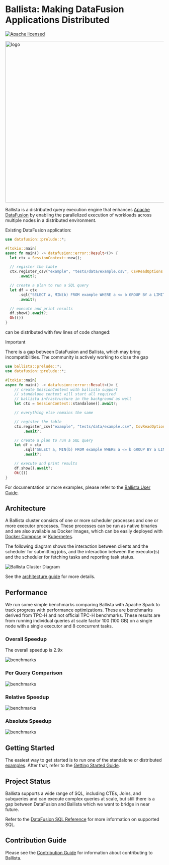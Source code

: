 <!---
  Licensed to the Apache Software Foundation (ASF) under one
  or more contributor license agreements.  See the NOTICE file
  distributed with this work for additional information
  regarding copyright ownership.  The ASF licenses this file
  to you under the Apache License, Version 2.0 (the
  "License"); you may not use this file except in compliance
  with the License.  You may obtain a copy of the License at

    http://www.apache.org/licenses/LICENSE-2.0

  Unless required by applicable law or agreed to in writing,
  software distributed under the License is distributed on an
  "AS IS" BASIS, WITHOUT WARRANTIES OR CONDITIONS OF ANY
  KIND, either express or implied.  See the License for the
  specific language governing permissions and limitations
  under the License.
-->

# Ballista: Making DataFusion Applications Distributed

[![Apache licensed][license-badge]][license-url]

[license-badge]: https://img.shields.io/badge/license-Apache%20v2-blue.svg
[license-url]: https://github.com/apache/datafusion-comet/blob/main/LICENSE.txt

<img src="docs/source/_static/images/ballista-logo.png" width="512" alt="logo"/>

Ballista is a distributed query execution engine that enhances [Apache DataFusion](https://github.com/apache/datafusion) by enabling the parallelized execution of workloads across multiple nodes in a distributed environment.

Existing DataFusion application:

```rust
use datafusion::prelude::*;

#[tokio::main]
async fn main() -> datafusion::error::Result<()> {
  let ctx = SessionContext::new();

  // register the table
  ctx.register_csv("example", "tests/data/example.csv", CsvReadOptions::new())
      .await?;

  // create a plan to run a SQL query
  let df = ctx
      .sql("SELECT a, MIN(b) FROM example WHERE a <= b GROUP BY a LIMIT 100")
      .await?;

  // execute and print results
  df.show().await?;
  Ok(())
}
```

can be distributed with few lines of code changed:

> [!IMPORTANT]  
> There is a gap between DataFusion and Ballista, which may bring incompatibilities. The community is actively working to close the gap

```rust
use ballista::prelude::*;
use datafusion::prelude::*;

#[tokio::main]
async fn main() -> datafusion::error::Result<()> {
    // create SessionContext with ballista support
    // standalone context will start all required
    // ballista infrastructure in the background as well
    let ctx = SessionContext::standalone().await?;

    // everything else remains the same

    // register the table
    ctx.register_csv("example", "tests/data/example.csv", CsvReadOptions::new())
        .await?;

    // create a plan to run a SQL query
    let df = ctx
        .sql("SELECT a, MIN(b) FROM example WHERE a <= b GROUP BY a LIMIT 100")
        .await?;

    // execute and print results
    df.show().await?;
    Ok(())
}
```

For documentation or more examples, please refer to the [Ballista User Guide][user-guide].

## Architecture

A Ballista cluster consists of one or more scheduler processes and one or more executor processes. These processes
can be run as native binaries and are also available as Docker Images, which can be easily deployed with
[Docker Compose](https://datafusion.apache.org/ballista/user-guide/deployment/docker-compose.html) or
[Kubernetes](https://datafusion.apache.org/ballista/user-guide/deployment/kubernetes.html).

The following diagram shows the interaction between clients and the scheduler for submitting jobs, and the interaction
between the executor(s) and the scheduler for fetching tasks and reporting task status.

![Ballista Cluster Diagram](docs/source/contributors-guide/ballista_architecture.excalidraw.svg)

See the [architecture guide](docs/source/contributors-guide/architecture.md) for more details.

## Performance

We run some simple benchmarks comparing Ballista with Apache Spark to track progress with performance optimizations.
These are benchmarks derived from TPC-H and not official TPC-H benchmarks. These results are from running individual
queries at scale factor 100 (100 GB) on a single node with a single executor and 8 concurrent tasks.

### Overall Speedup

The overall speedup is 2.9x

![benchmarks](docs/source/_static/images/tpch_allqueries.png)

### Per Query Comparison

![benchmarks](docs/source/_static/images/tpch_queries_compare.png)

### Relative Speedup

![benchmarks](docs/source/_static/images/tpch_queries_speedup_rel.png)

### Absolute Speedup

![benchmarks](docs/source/_static/images/tpch_queries_speedup_abs.png)

## Getting Started

The easiest way to get started is to run one of the standalone or distributed [examples](./examples/README.md). After
that, refer to the [Getting Started Guide](ballista/client/README.md).

## Project Status

Ballista supports a wide range of SQL, including CTEs, Joins, and subqueries and can execute complex queries at scale,
but still there is a gap between DataFusion and Ballista which we want to bridge in near future.

Refer to the [DataFusion SQL Reference](https://datafusion.apache.org/user-guide/sql/index.html) for more
information on supported SQL.

## Contribution Guide

Please see the [Contribution Guide](CONTRIBUTING.md) for information about contributing to Ballista.

[user-guide]: https://datafusion.apache.org/ballista/
